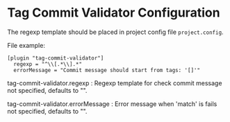 Tag Commit Validator Configuration
===================================

The regexp template should be placed in project config file `project.config`.

File example:

```
[plugin "tag-commit-validator"]
  regexp = "^\\[.*\\].*"
  errorMessage = "Commit message should start from tags: '[]'"
```

tag-commit-validator.regexp
:	Regexp template for check commit message
	not specified, defaults to "".

tag-commit-validator.errorMessage
:	Error message when 'match' is fails
	not specified, defaults to "".
